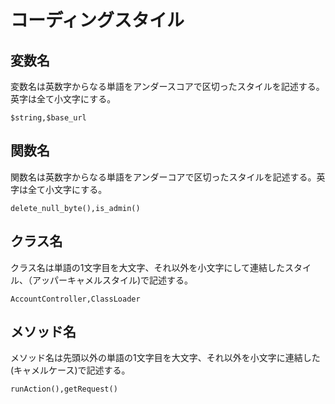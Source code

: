 # コーディングスタイル

## 変数名

変数名は英数字からなる単語をアンダースコアで区切ったスタイルを記述する。英字は全て小文字にする。

`⁠$string,$base_url`  

  

## 関数名

関数名は英数字からなる単語をアンダーコアで区切ったスタイルを記述する。英字は全て小文字にする。

`delete_null_byte(),is_admin()`

  

## クラス名

クラス名は単語の1文字目を大文字、それ以外を小文字にして連結したスタイル、（アッパーキャメルスタイル)で記述する。

`AccountController,ClassLoader`
  

## メソッド名

メソッド名は先頭以外の単語の1文字目を大文字、それ以外を小文字に連結した(キャメルケース)で記述する。

`runAction(),getRequest()`
